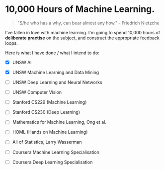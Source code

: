 # 10,000 Hours of Machine Learning.

> "S/he who has a why, can bear almost any how." - Friedrich Nietzche

I've fallen in love with machine learning.
I'm going to spend 10,000 hours of **deliberate practise** on the subject, and construct the appropriate feedback loops.

Here is what I have done / what I intend to do:
- [X] UNSW AI
- [X] UNSW Machine Learning and Data Mining
- [ ] UNSW Deep Learning and Neural Networks
- [ ] UNSW Computer Vision
- [ ] Stanford CS229 (Machine Learning)
- [ ] Stanford CS230 (Deep Learning)
- [ ] Mathematics for Machine Learning, Ong et al.
- [ ] HOML (Hands on Machine Learning)
- [ ] All of Statistics, Larry Wasserman
- [ ] Coursera Machine Learning Specialisation
- [ ] Coursera Deep Learning Specialisation


